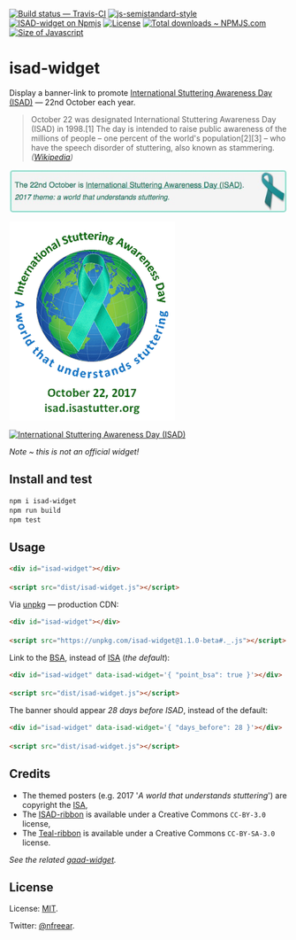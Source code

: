[![Build status — Travis-CI][travis-icon]][travis]
[![js-semistandard-style][semi-icon]][semi]
[![ISAD-widget on Npmjs][npm-icon]][npm]
[![License][license-icon]][mit]
[![Total downloads ~ NPMJS.com][downl-icon]][npm]
[![Size of Javascript][size-icon]][build]
<!--[![vulnerabilities][snyk-icon]][snyk]-->

# isad-widget

Display a banner-link to promote [International Stuttering Awareness Day (ISAD)][isad]
— 22nd October each year.

> October 22 was designated International Stuttering Awareness Day (ISAD) in 1998.[1]
> The day is intended to raise public awareness of the millions of people
> – one percent of the world's population[2][3] –
> who have the speech disorder of stuttering, also known as stammering. _([Wikipedia][wiki-isad])_

[![International Stuttering Awareness Day (ISAD)][widget-img]][isad]

[![International Stuttering Awareness Day (ISAD)][isad-2017-sm]][isad]

[![International Stuttering Awareness Day (ISAD)][isad-image]][isad]

_Note ~ this is not an official widget!_

## Install and test

```sh
npm i isad-widget
npm run build
npm test
```

## Usage

```html
<div id="isad-widget"></div>

<script src="dist/isad-widget.js"></script>
```

Via [unpkg][] — production CDN:

```html
<div id="isad-widget"></div>

<script src="https://unpkg.com/isad-widget@1.1.0-beta#._.js"></script>
```

Link to the [BSA][bsa-isad], instead of [ISA][isad] (_the default_):

```html
<div id="isad-widget" data-isad-widget='{ "point_bsa": true }'></div>

<script src="dist/isad-widget.js"></script>
```

The banner should appear _28 days before ISAD_, instead of the default:

```html
<div id="isad-widget" data-isad-widget='{ "days_before": 28 }'></div>

<script src="dist/isad-widget.js"></script>
```

## Credits

* The themed posters (e.g. 2017 '_A world that understands stuttering_') are copyright the [ISA][],
* The [ISAD-ribbon][] is available under a Creative Commons `CC-BY-3.0` license,
* The [Teal-ribbon][] is available under a Creative Commons `CC-BY-SA-3.0` license.

_See the related [gaad-widget][]._

## License

License: [MIT][].

Twitter: [@nfreear][].


[ISAD]: http://isastutter.org/what-we-do/isad?utm_source=github&utm_campaign=isad-widget
[ISA]: http://www.isastutter.org/ "© 1998-2017 - International Stuttering Association"
[isad-conf]: http://isad.isastutter.org/isad/
[isad-2017-img]: http://isad.isastutter.org/wp-content/uploads/2017/06/ISAD2017.gif
[isad-2017-sm]: https://raw.githubusercontent.com/nfreear/isad-widget/master/style/ISAD2017-sm.gif
   "International Stuttering Awareness Day (ISAD) — 2017 campaign poster"
[bsa-isad]: http://www.stammering.org/isad "British Stammering Association (BSA)"
[bsa-isad-2]: http://www.stammering.org/isad.html
[bsa-r]: https://stammering.org/get-involved/help-us-raise-awareness/international-stammering-awareness-day-22nd-october
[bsa-i3]: https://stammering.org/get-involved/help-raise-awareness-and-campaign/using-isad-talk-about-stammering
[wiki-isad]: https://en.wikipedia.org/wiki/International_Stuttering_Awareness_Day
[isad-ribbon]: https://commons.wikimedia.org/wiki/File:Isad_ribbon.gif "License: CC-BY-3.0"
[isad-image]: https://upload.wikimedia.org/wikipedia/commons/b/b9/Isad_ribbon.gif
   "International Stuttering Awareness Day (ISAD) — ribbon"
[Teal-ribbon]: https://commons.wikimedia.org/wiki/File:Teal_ribbon.svg "License: CC-BY-SA-3.0"

[widget-img]: https://raw.githubusercontent.com/nfreear/isad-widget/master/style/isad-widget.jpg
    "International Stuttering Awareness Day (ISAD) — widget"
[@nfreear]: https://twitter.com/nfreear "Twitter: @nfreear"
[gh]: https://github.com/nfreear/isad-widget

[unpkg]: https://unpkg.com/ "unpkg is a fast content delivery network for everything on npm"
[MIT]: https://nfreear.mit-license.org/2017#!-isad-widget
    "MIT License (code) | © Nick Freear, 2017-07-21, 2017-09-01"
[travis]: https://travis-ci.org/nfreear/isad-widget
[travis-icon]: https://api.travis-ci.org/nfreear/isad-widget.svg
    "Build status – Travis-CI (NPM/eslint)"
[semi]: https://github.com/Flet/semistandard
[semi-icon]: https://img.shields.io/badge/code_style-semistandard-brightgreen.svg?style=flat-square
    "Javascript coding style — 'semistandard'"
[npm]: https://npmjs.com/package/isad-widget
[npm-icon]: https://img.shields.io/npm/v/isad-widget.svg
[license-icon]: https://img.shields.io/npm/l/isad-widget.svg

[downl-icon]: https://img.shields.io/npm/dt/isad-widget.svg "Count of total downloads ~NPM"
[size-icon]: https://img.shields.io/github/size/nfreear/isad-widget/dist/isad-widget.js.svg
    "Size of built Javascript, kilo-bytes (kB) ~ on GitHub"
[built-icon]: https://img.shields.io/badge/built_with-browserify-blue.svg
    "Built with Browserify"
[build]: https://github.com/nfreear/isad-widget/tree/3.x/dist
[Browserify]: http://browserify.org/
    "Browserify lets you require('modules') in the browser by bundling your dependencies."
[snyk]: https://snyk.io/test/npm/isad-widget "Vulnerability count ~ via Snyk"
[snyk-icon]: https://snyk.io/test/npm/isad-widget/badge.svg

[gaad-widget]: https://github.com/nfreear/gaad-widget
    "banner-link for Global Accessibility Awareness Day (GAAD)"

[End]: //.
